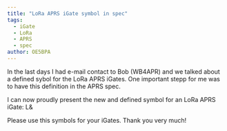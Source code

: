 ```yaml
---
title: "LoRa APRS iGate symbol in spec"
tags:
  - iGate
  - LoRa
  - APRS
  - spec
author: OE5BPA
---
```


In the last days I had e-mail contact to Bob (WB4APR) and we talked about a defined sybol for the LoRa APRS iGates.
One important stepp for me was to have this definition in the APRS spec.

I can now proudly present the new and defined symbol for an LoRa APRS iGate: L&

Please use this symbols for your iGates. Thank you very much!
